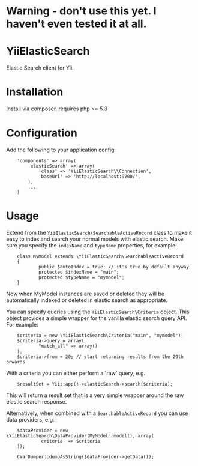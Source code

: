 # Warning - don't use this yet. I haven't even tested it at all.

# YiiElasticSearch

Elastic Search client for Yii.

# Installation

Install via composer, requires php >= 5.3

# Configuration

Add the following to your application config:

		'components' => array(
			'elasticSearch' => array(
				'class' => 'YiiElasticSearch\\Connection',
				'baseUrl' => 'http://localhost:9200/',
			),
			...
		)

# Usage

Extend from the `YiiElasticSearch\SearchableActiveRecord` class to make it easy to index and search your normal models with elastic search.
Make sure you specify the `indexName` and `typeName` properties, for example:

		class MyModel extends \YiiElasticSearch\SearchableActiveRecord
		{
				public $autoIndex = true; // it's true by default anyway
				protected $indexName = "main";
				protected $typeName = "mymodel";
		}

Now when MyModel instances are saved or deleted they will be automatically indexed or deleted in elastic search as appropriate.

You can specify queries using the `YiiElasticSearch\Criteria` object. This object provides a simple wrapper for the vanilla
elastic search query API. For example:

		$criteria = new \YiiElasticSearch\Criteria("main", "mymodel");
		$criteria->query = array(
				"match_all" => array()
		);
		$criteria->from = 20; // start returning results from the 20th onwards


With a criteria you can either perform a 'raw' query, e.g.

		$resultSet = Yii::app()->elasticSearch->search($criteria);

This will return a result set that is a very simple wrapper around the raw elastic search response.

Alternatively, when combined with a `SearchableActiveRecord` you can use data providers, e.g.

		$dataProvider = new \YiiElasticSearch\DataProvider(MyModel::model(), array(
				'criteria' => $criteria
		));

		CVarDumper::dumpAsString($dataProvider->getData());


